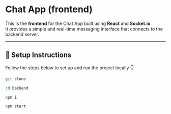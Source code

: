 # Chat App (frontend)

This is the **frontend** for the Chat App built using **React** and **Socket.io**.  
It provides a simple and real-time messaging interface that connects to the backend server.

---

## 🚀 Setup Instructions

Follow the steps below to set up and run the project locally 👇

```bash
git clone 

cd backend 

npm i 

npm start
```
